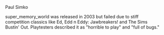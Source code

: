 Paul Simko

super_memory_world was released in 2003 but failed due to stiff competition classics like Ed, Edd n Eddy: Jawbreakers! and The Sims Bustin' Out. Playtesters described it as "horrible to play" and "full of bugs."
